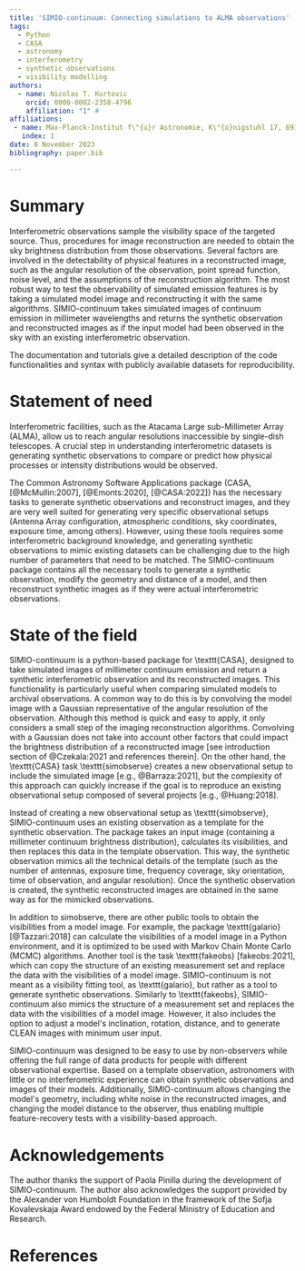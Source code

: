 ```yaml
---
title: 'SIMIO-continuum: Connecting simulations to ALMA observations'
tags:
  - Python
  - CASA
  - astronomy
  - interferometry
  - synthetic observations
  - visibility modelling
authors:
  - name: Nicolas T. Kurtovic
    orcid: 0000-0002-2358-4796
    affiliation: "1" #
affiliations:
 - name: Max-Planck-Institut f\"{u}r Astronomie, K\"{o}nigstuhl 17, 69117, Heidelberg, Germany.
   index: 1
date: 8 November 2023
bibliography: paper.bib

---
```


# Summary

Interferometric observations sample the visibility space of the targeted source. Thus, procedures for image reconstruction are needed to obtain the sky brightness distribution from those observations. Several factors are involved in the detectability of physical features in a reconstructed image, such as the angular resolution of the observation, point spread function, noise level, and the assumptions of the reconstruction algorithm. The most robust way to test the observability of simulated emission features is by taking a simulated model image and reconstructing it with the same algorithms. SIMIO-continuum takes simulated images of continuum emission in millimeter wavelengths and returns the synthetic observation and reconstructed images as if the input model had been observed in the sky with an existing interferometric observation.

The documentation and tutorials give a detailed description of the code functionalities and syntax with publicly available datasets for reproducibility.

# Statement of need

Interferometric facilities, such as the Atacama Large sub-Millimeter Array (ALMA), allow us to reach angular resolutions inaccessible by single-dish telescopes. A crucial step in understanding interferometric datasets is generating synthetic observations to compare or predict how physical processes or intensity distributions would be observed. 

The Common Astronomy Software Applications package (CASA, [@McMullin:2007], [@Emonts:2020], [@CASA:2022]) has the necessary tasks to generate synthetic observations and reconstruct images, and they are very well suited for generating very specific observational setups (Antenna Array configuration, atmospheric conditions, sky coordinates, exposure time, among others). However, using these tools requires some interferometric background knowledge, and generating synthetic observations to mimic existing datasets can be challenging due to the high number of parameters that need to be matched. The SIMIO-continuum package contains all the necessary tools to generate a synthetic observation, modify the geometry and distance of a model, and then reconstruct synthetic images as if they were actual interferometric observations. 


# State of the field

SIMIO-continuum is a python-based package for \texttt{CASA}, designed to take simulated images of millimeter continuum emission and return a synthetic interferometric observation and its reconstructed images. This functionality is particularly useful when comparing simulated models to archival observations. A common way to do this is by convolving the model image with a Gaussian representative of the angular resolution of the observation. Although this method is quick and easy to apply, it only considers a small step of the imaging reconstruction algorithms. Convolving with a Gaussian does not take into account other factors that could impact the brightness distribution of a reconstructed image [see introduction section of @Czekala:2021 and references therein]. On the other hand, the \texttt{CASA} task \texttt{simobserve} creates a new observational setup to include the simulated image [e.g., @Barraza:2021], but the complexity of this approach can quickly increase if the goal is to reproduce an existing observational setup composed of several projects [e.g., @Huang:2018].

Instead of creating a new observational setup as \texttt{simobserve}, SIMIO-continuum uses an existing observation as a template for the synthetic observation. The package takes an input image (containing a millimeter continuum brightness distribution), calculates its visibilities, and then replaces this data in the template observation. This way, the synthetic observation mimics all the technical details of the template (such as the number of antennas, exposure time, frequency coverage, sky orientation, time of observation, and angular resolution). Once the synthetic observation is created, the synthetic reconstructed images are obtained in the same way as for the mimicked observations.

In addition to simobserve, there are other public tools to obtain the visibilities from a model image. For example, the package \texttt{galario} [@Tazzari:2018] can calculate the visibilities of a model image in a Python environment, and it is optimized to be used with Markov Chain Monte Carlo (MCMC) algorithms. Another tool is the task \texttt{fakeobs} [fakeobs:2021], which can copy the structure of an existing measurement set and replace the data with the visibilities of a model image. SIMIO-continuum is not meant as a visibility fitting tool, as \texttt{galario}, but rather as a tool to generate synthetic observations. Similarly to \texttt{fakeobs}, SIMIO-continuum also mimics the structure of a measurement set and replaces the data with the visibilities of a model image. However, it also includes the option to adjust a model's inclination, rotation, distance, and to generate CLEAN images with minimum user input.

SIMIO-continuum was designed to be easy to use by non-observers while offering the full range of data products for people with different observational expertise. Based on a template observation, astronomers with little or no interferometric experience can obtain synthetic observations and images of their models. Additionally, SIMIO-continuum allows changing the model's geometry, including white noise in the reconstructed images, and changing the model distance to the observer, thus enabling multiple feature-recovery tests with a visibility-based approach.

# Acknowledgements

The author thanks the support of Paola Pinilla during the development of SIMIO-continuum. The author also acknowledges the support provided by the Alexander von Humboldt Foundation in the framework of the Sofja Kovalevskaja Award endowed by the Federal Ministry of Education and Research.

# References

